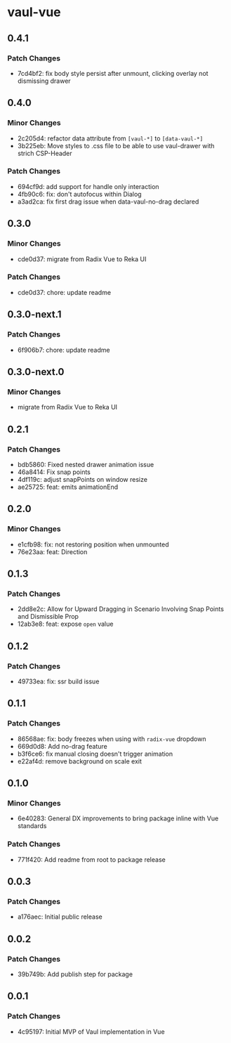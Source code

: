 # vaul-vue

## 0.4.1

### Patch Changes

- 7cd4bf2: fix body style persist after unmount, clicking overlay not dismissing drawer

## 0.4.0

### Minor Changes

- 2c205d4: refactor data attribute from `[vaul-*]` to `[data-vaul-*]`
- 3b225eb: Move styles to .css file to be able to use vaul-drawer with strich CSP-Header

### Patch Changes

- 694cf9d: add support for handle only interaction
- 4fb90c6: fix: don't autofocus within Dialog
- a3ad2ca: fix first drag issue when data-vaul-no-drag declared

## 0.3.0

### Minor Changes

- cde0d37: migrate from Radix Vue to Reka UI

### Patch Changes

- cde0d37: chore: update readme

## 0.3.0-next.1

### Patch Changes

- 6f906b7: chore: update readme

## 0.3.0-next.0

### Minor Changes

- migrate from Radix Vue to Reka UI

## 0.2.1

### Patch Changes

- bdb5860: Fixed nested drawer animation issue
- 46a8414: Fix snap points
- 4df119c: adjust snapPoints on window resize
- ae25725: feat: emits animationEnd

## 0.2.0

### Minor Changes

- e1cfb98: fix: not restoring position when unmounted
- 76e23aa: feat: Direction

## 0.1.3

### Patch Changes

- 2dd8e2c: Allow for Upward Dragging in Scenario Involving Snap Points and Dismissible Prop
- 12ab3e8: feat: expose `open` value

## 0.1.2

### Patch Changes

- 49733ea: fix: ssr build issue

## 0.1.1

### Patch Changes

- 86568ae: fix: body freezes when using with `radix-vue` dropdown
- 669d0d8: Add no-drag feature
- b3f6ce6: fix manual closing doesn't trigger animation
- e22af4d: remove background on scale exit

## 0.1.0

### Minor Changes

- 6e40283: General DX improvements to bring package inline with Vue standards

### Patch Changes

- 771f420: Add readme from root to package release

## 0.0.3

### Patch Changes

- a176aec: Initial public release

## 0.0.2

### Patch Changes

- 39b749b: Add publish step for package

## 0.0.1

### Patch Changes

- 4c95197: Initial MVP of Vaul implementation in Vue
